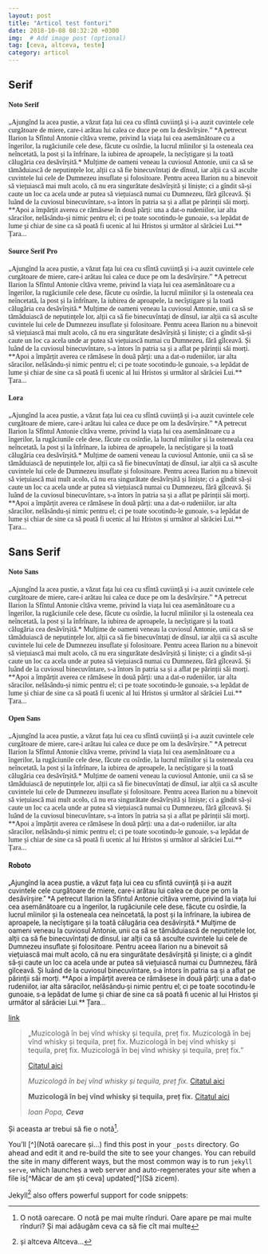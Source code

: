 ```yaml
---
layout: post
title: "Articol test fonturi"
date: 2018-10-08 08:32:20 +0300
img:  # Add image post (optional)
tag: [ceva, altceva, teste]
category: articol
---
```




<h2>Serif</h2>

<div style="font-family: Noto_Serif;">
	<h4 style="font-family: inherit;">Noto Serif</h4>
„Ajungînd la acea pustie, a văzut fața lui cea cu sfîntă cuviință și i-a auzit cuvintele cele curgătoare de miere, care-i arătau lui calea ce duce pe om la desăvîrșire.” *A petrecut Ilarion la Sfîntul Antonie cîtăva vreme, privind la viața lui cea asemănătoare cu a îngerilor, la rugăciunile cele dese, făcute cu osîrdie, la lucrul mîinilor și la osteneala cea neîncetată, la post și la înfrînare, la iubirea de aproapele, la necîștigare și la toată călugăria cea desăvîrșită.* Mulțime de oameni veneau la cuviosul Antonie, unii ca să se tămăduiască de neputințele lor, alții ca să fie binecuvîntați de dînsul, iar alții ca să asculte cuvintele lui cele de Dumnezeu insuflate și folositoare. Pentru aceea Ilarion nu a binevoit să viețuiască mai mult acolo, că nu era singurătate desăvîrșită și liniște; ci a gîndit să-și caute un loc ca acela unde ar putea să viețuiască numai cu Dumnezeu, fără gîlceavă. Și luând de la cuviosul binecuvîntare, s-a întors în patria sa și a aflat pe părinții săi morți. **Apoi a împărțit averea ce rămăsese în două părți: una a dat-o rudeniilor, iar alta săracilor, nelăsându-și nimic pentru el; ci pe toate socotindu-le gunoaie, s-a lepădat de lume și chiar de sine ca să poată fi ucenic al lui Hristos și următor al sărăciei Lui.** Țara...
</div>


<div style="font-family: Source_Serif_Pro;">
	<h4 style="font-family: inherit;">Source Serif Pro</h4>
„Ajungînd la acea pustie, a văzut fața lui cea cu sfîntă cuviință și i-a auzit cuvintele cele curgătoare de miere, care-i arătau lui calea ce duce pe om la desăvîrșire.” *A petrecut Ilarion la Sfîntul Antonie cîtăva vreme, privind la viața lui cea asemănătoare cu a îngerilor, la rugăciunile cele dese, făcute cu osîrdie, la lucrul mîinilor și la osteneala cea neîncetată, la post și la înfrînare, la iubirea de aproapele, la necîștigare și la toată călugăria cea desăvîrșită.* Mulțime de oameni veneau la cuviosul Antonie, unii ca să se tămăduiască de neputințele lor, alții ca să fie binecuvîntați de dînsul, iar alții ca să asculte cuvintele lui cele de Dumnezeu insuflate și folositoare. Pentru aceea Ilarion nu a binevoit să viețuiască mai mult acolo, că nu era singurătate desăvîrșită și liniște; ci a gîndit să-și caute un loc ca acela unde ar putea să viețuiască numai cu Dumnezeu, fără gîlceavă. Și luând de la cuviosul binecuvîntare, s-a întors în patria sa și a aflat pe părinții săi morți. **Apoi a împărțit averea ce rămăsese în două părți: una a dat-o rudeniilor, iar alta săracilor, nelăsându-și nimic pentru el; ci pe toate socotindu-le gunoaie, s-a lepădat de lume și chiar de sine ca să poată fi ucenic al lui Hristos și următor al sărăciei Lui.** Țara...
</div>


<div style="font-family: Lora">
	<h4 style="font-family: inherit;">Lora</h4>
„Ajungînd la acea pustie, a văzut fața lui cea cu sfîntă cuviință și i-a auzit cuvintele cele curgătoare de miere, care-i arătau lui calea ce duce pe om la desăvîrșire.” *A petrecut Ilarion la Sfîntul Antonie cîtăva vreme, privind la viața lui cea asemănătoare cu a îngerilor, la rugăciunile cele dese, făcute cu osîrdie, la lucrul mîinilor și la osteneala cea neîncetată, la post și la înfrînare, la iubirea de aproapele, la necîștigare și la toată călugăria cea desăvîrșită.* Mulțime de oameni veneau la cuviosul Antonie, unii ca să se tămăduiască de neputințele lor, alții ca să fie binecuvîntați de dînsul, iar alții ca să asculte cuvintele lui cele de Dumnezeu insuflate și folositoare. Pentru aceea Ilarion nu a binevoit să viețuiască mai mult acolo, că nu era singurătate desăvîrșită și liniște; ci a gîndit să-și caute un loc ca acela unde ar putea să viețuiască numai cu Dumnezeu, fără gîlceavă. Și luând de la cuviosul binecuvîntare, s-a întors în patria sa și a aflat pe părinții săi morți. **Apoi a împărțit averea ce rămăsese în două părți: una a dat-o rudeniilor, iar alta săracilor, nelăsându-și nimic pentru el; ci pe toate socotindu-le gunoaie, s-a lepădat de lume și chiar de sine ca să poată fi ucenic al lui Hristos și următor al sărăciei Lui.** Țara...
</div>


<h2>Sans Serif</h2>

<div style="font-family: Noto_Sans;">
	<h4 style="font-family: inherit;">Noto Sans</h4>
„Ajungînd la acea pustie, a văzut fața lui cea cu sfîntă cuviință și i-a auzit cuvintele cele curgătoare de miere, care-i arătau lui calea ce duce pe om la desăvîrșire.” *A petrecut Ilarion la Sfîntul Antonie cîtăva vreme, privind la viața lui cea asemănătoare cu a îngerilor, la rugăciunile cele dese, făcute cu osîrdie, la lucrul mîinilor și la osteneala cea neîncetată, la post și la înfrînare, la iubirea de aproapele, la necîștigare și la toată călugăria cea desăvîrșită.* Mulțime de oameni veneau la cuviosul Antonie, unii ca să se tămăduiască de neputințele lor, alții ca să fie binecuvîntați de dînsul, iar alții ca să asculte cuvintele lui cele de Dumnezeu insuflate și folositoare. Pentru aceea Ilarion nu a binevoit să viețuiască mai mult acolo, că nu era singurătate desăvîrșită și liniște; ci a gîndit să-și caute un loc ca acela unde ar putea să viețuiască numai cu Dumnezeu, fără gîlceavă. Și luând de la cuviosul binecuvîntare, s-a întors în patria sa și a aflat pe părinții săi morți. **Apoi a împărțit averea ce rămăsese în două părți: una a dat-o rudeniilor, iar alta săracilor, nelăsându-și nimic pentru el; ci pe toate socotindu-le gunoaie, s-a lepădat de lume și chiar de sine ca să poată fi ucenic al lui Hristos și următor al sărăciei Lui.** Țara...
</div>

<div style="font-family: Open_Sans;">
	<h4 style="font-family: inherit;">Open Sans</h4>
„Ajungînd la acea pustie, a văzut fața lui cea cu sfîntă cuviință și i-a auzit cuvintele cele curgătoare de miere, care-i arătau lui calea ce duce pe om la desăvîrșire.” *A petrecut Ilarion la Sfîntul Antonie cîtăva vreme, privind la viața lui cea asemănătoare cu a îngerilor, la rugăciunile cele dese, făcute cu osîrdie, la lucrul mîinilor și la osteneala cea neîncetată, la post și la înfrînare, la iubirea de aproapele, la necîștigare și la toată călugăria cea desăvîrșită.* Mulțime de oameni veneau la cuviosul Antonie, unii ca să se tămăduiască de neputințele lor, alții ca să fie binecuvîntați de dînsul, iar alții ca să asculte cuvintele lui cele de Dumnezeu insuflate și folositoare. Pentru aceea Ilarion nu a binevoit să viețuiască mai mult acolo, că nu era singurătate desăvîrșită și liniște; ci a gîndit să-și caute un loc ca acela unde ar putea să viețuiască numai cu Dumnezeu, fără gîlceavă. Și luând de la cuviosul binecuvîntare, s-a întors în patria sa și a aflat pe părinții săi morți. **Apoi a împărțit averea ce rămăsese în două părți: una a dat-o rudeniilor, iar alta săracilor, nelăsându-și nimic pentru el; ci pe toate socotindu-le gunoaie, s-a lepădat de lume și chiar de sine ca să poată fi ucenic al lui Hristos și următor al sărăciei Lui.** Țara...
</div>


<div style="font-family: Roboto;">
	<h4 style="font-family: inherit;">Roboto</h4>
„Ajungînd la acea pustie, a văzut fața lui cea cu sfîntă cuviință și i-a auzit cuvintele cele curgătoare de miere, care-i arătau lui calea ce duce pe om la desăvîrșire.” *A petrecut Ilarion la Sfîntul Antonie cîtăva vreme, privind la viața lui cea asemănătoare cu a îngerilor, la rugăciunile cele dese, făcute cu osîrdie, la lucrul mîinilor și la osteneala cea neîncetată, la post și la înfrînare, la iubirea de aproapele, la necîștigare și la toată călugăria cea desăvîrșită.* Mulțime de oameni veneau la cuviosul Antonie, unii ca să se tămăduiască de neputințele lor, alții ca să fie binecuvîntați de dînsul, iar alții ca să asculte cuvintele lui cele de Dumnezeu insuflate și folositoare. Pentru aceea Ilarion nu a binevoit să viețuiască mai mult acolo, că nu era singurătate desăvîrșită și liniște; ci a gîndit să-și caute un loc ca acela unde ar putea să viețuiască numai cu Dumnezeu, fără gîlceavă. Și luând de la cuviosul binecuvîntare, s-a întors în patria sa și a aflat pe părinții săi morți. **Apoi a împărțit averea ce rămăsese în două părți: una a dat-o rudeniilor, iar alta săracilor, nelăsându-și nimic pentru el; ci pe toate socotindu-le gunoaie, s-a lepădat de lume și chiar de sine ca să poată fi ucenic al lui Hristos și următor al sărăciei Lui.** Țara...
</div>



[link](https://wikipedia.org/link)

> „Muzicologă în bej vînd whisky și tequila, preț fix. Muzicologă în bej vînd whisky și tequila, preț fix. Muzicologă în bej vînd whisky și tequila, preț fix. Muzicologă în bej vînd whisky și tequila, preț fix.” 
>
> [Citatul aici](https://wikipedia.org/link)
>
> *Muzicologă în bej vînd whisky și tequila, preț fix.* [Citatul aici](https://wikipedia.org/link)
>
> **Muzicologă în bej vînd whisky și tequila, preț fix.** [Citatul aici](https://wikipedia.org/link)
>
> <cite> Ioan Popa, **Ceva** </cite>

Și aceasta ar trebui să fie o notă[^1].

You’ll [^](Notă oarecare și...) find this post in your `_posts` directory. Go ahead and edit it and re-build the site to see your changes. You can rebuild the site in many different ways, but the most common way is to run `jekyll serve`, which launches a web server and auto-regenerates your site when a file is[^Măcar de am ști ceva] updated[^](Să zicem).


Jekyll[^footnote] also offers powerful support for code snippets:


[^1]: O notă oarecare. O notă pe mai multe rînduri. Oare apare pe mai multe rînduri? Și mai adăugăm ceva ca să fie cît mai multe 
[^fdootnote]: notă subsol
[^footnote]: și altceva
Altceva...
